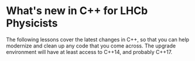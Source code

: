 # What's new in C++ for LHCb Physicists

The following lessons cover the latest changes in C++, so that you can help modernize and clean up any code that you come across. The upgrade environment will have at least access to C++14, and probably C++17.


